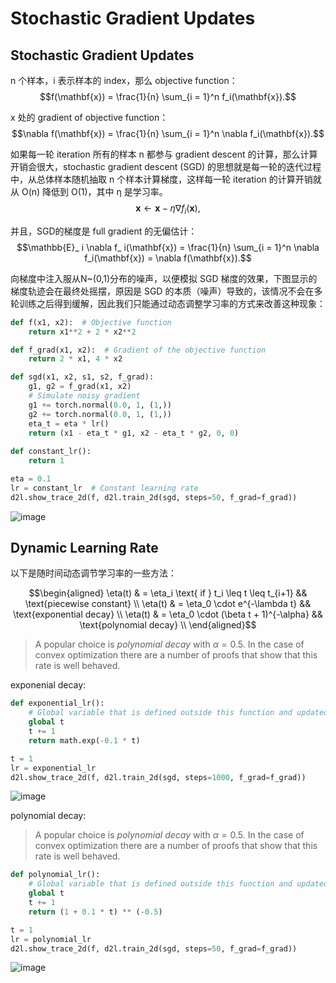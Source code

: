 # Stochastic Gradient Updates

##  Stochastic Gradient Updates
n 个样本，i 表示样本的 index，那么 objective function：
$$f(\mathbf{x}) = \frac{1}{n} \sum_{i = 1}^n f_i(\mathbf{x}).$$

x 处的 gradient of objective function：  
$$\nabla f(\mathbf{x}) = \frac{1}{n} \sum_{i = 1}^n \nabla f_i(\mathbf{x}).$$

如果每一轮 iteration 所有的样本 n 都参与 gradient descent 的计算，那么计算开销会很大，stochastic gradient descent (SGD) 的思想就是每一轮的迭代过程中，从总体样本随机抽取 n 个样本计算梯度，这样每一轮 iteration 的计算开销就从 O(n) 降低到 O(1)，其中 η 是学习率。
$$\mathbf{x} \leftarrow \mathbf{x} - \eta \nabla f_i(\mathbf{x}),$$

并且，SGD的梯度是 full gradient 的无偏估计：
$$\mathbb{E}_ i \nabla f_ i(\mathbf{x}) = \frac{1}{n} \sum_{i = 1}^n \nabla f_i(\mathbf{x}) = \nabla f(\mathbf{x}).$$

向梯度中注入服从N~(0,1)分布的噪声，以便模拟 SGD 梯度的效果，下图显示的梯度轨迹会在最终处摇摆，原因是 SGD 的本质（噪声）导致的，该情况不会在多轮训练之后得到缓解，因此我们只能通过动态调整学习率的方式来改善这种现象：  

```python
def f(x1, x2):  # Objective function
    return x1**2 + 2 * x2**2

def f_grad(x1, x2):  # Gradient of the objective function
    return 2 * x1, 4 * x2

def sgd(x1, x2, s1, s2, f_grad):
    g1, g2 = f_grad(x1, x2)
    # Simulate noisy gradient
    g1 += torch.normal(0.0, 1, (1,))
    g2 += torch.normal(0.0, 1, (1,))
    eta_t = eta * lr()
    return (x1 - eta_t * g1, x2 - eta_t * g2, 0, 0)
    
def constant_lr():
    return 1

eta = 0.1
lr = constant_lr  # Constant learning rate
d2l.show_trace_2d(f, d2l.train_2d(sgd, steps=50, f_grad=f_grad))
```

![image](https://user-images.githubusercontent.com/44680953/144075815-1f46932b-901a-4c5d-87ea-7a28be09e09f.png)  

##  Dynamic Learning Rate

以下是随时间动态调节学习率的一些方法：  

$$\begin{aligned}
    \eta(t) & = \eta_i \text{ if } t_i \leq t \leq t_{i+1}  && \text{piecewise constant} \\
    \eta(t) & = \eta_0 \cdot e^{-\lambda t} && \text{exponential decay} \\
    \eta(t) & = \eta_0 \cdot (\beta t + 1)^{-\alpha} && \text{polynomial decay} \\
\end{aligned}$$

>  A popular choice is *polynomial decay* with $\alpha = 0.5$. In the case of convex optimization there are a number of proofs that show that this rate is well behaved. 

exponenial decay:  
```python
def exponential_lr():
    # Global variable that is defined outside this function and updated inside
    global t
    t += 1
    return math.exp(-0.1 * t)

t = 1
lr = exponential_lr
d2l.show_trace_2d(f, d2l.train_2d(sgd, steps=1000, f_grad=f_grad))
```
![image](https://user-images.githubusercontent.com/44680953/144076560-dd7d2284-0f96-455c-b6da-3edef8349730.png)  

polynomial decay:  
> A popular choice is *polynomial decay* with $\alpha = 0.5$. In the case of convex optimization there are a number of proofs that show that this rate is well behaved. 
```python
def polynomial_lr():
    # Global variable that is defined outside this function and updated inside
    global t
    t += 1
    return (1 + 0.1 * t) ** (-0.5)

t = 1
lr = polynomial_lr
d2l.show_trace_2d(f, d2l.train_2d(sgd, steps=50, f_grad=f_grad))
```
![image](https://user-images.githubusercontent.com/44680953/144077313-603dfb80-3566-4100-a683-9d5c40355ad9.png)  
